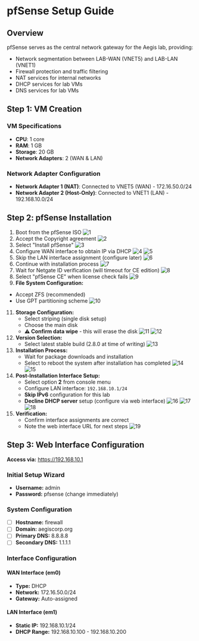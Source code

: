 # pfSense Setup Guide

## Overview
pfSense serves as the central network gateway for the Aegis lab, providing:
- Network segmentation between LAB-WAN (VNET5) and LAB-LAN (VNET1)
- Firewall protection and traffic filtering
- NAT services for internal networks
- DHCP services for lab VMs
- DNS services for lab VMs

## Step 1: VM Creation

### VM Specifications
- **CPU**: 1 core
- **RAM**: 1 GB
- **Storage**: 20 GB
- **Network Adapters**: 2 (WAN & LAN)

### Network Adapter Configuration
- **Network Adapter 1 (NAT)**: Connected to VNET5 (WAN) - 172.16.50.0/24
- **Network Adapter 2 (Host-Only)**: Connected to VNET1 (LAN) - 192.168.10.0/24

## Step 2: pfSense Installation

1. Boot from the pfSense ISO
![1](assets/pfsense-license-accept.png)
2. Accept the Copyright agreement
![2](assets/)
3. Select "Install pfSense"
![3](assets/pfsense-install.png)
4. Configure WAN interface to obtain IP via DHCP
![4](assets/pfsense-wan-select.png)
![5](assets/pfsense-dhcp.png)
6. Skip the LAN interface assignment (configure later)
![6](assets/pfsense-lan-skip.png)
7. Continue with installation process
![7](assets/pfsense-continue-wan.png)
8. Wait for Netgate ID verification (will timeout for CE edition)
![8](assets/pfsense-netgate-check.png)
9. Select "pfSense CE" when license check fails
![9](assets/pfsense-install-ce.png)
10. **File System Configuration:**
   - Accept ZFS (recommended)
   - Use GPT partitioning scheme
![10](assets/pfsense-zfs-gpt.png)
11. **Storage Configuration:**
    - Select striping (single disk setup)
    - Choose the main disk
    - **⚠️ Confirm data wipe** - this will erase the disk
![11](assets/pfsense-stripe.png)
![12](assets/pfsense-disk-select.png)
12. **Version Selection:**
    - Select latest stable build (2.8.0 at time of writing)
![13](assets/pfsense-version-select.png)
13. **Installation Process:**
    - Wait for package downloads and installation
    - Select to reboot the system after installation has completed
![14](assets/pfsense-installing.png)
![15](assets/pfsense-reboot.png)
14. **Post-Installation Interface Setup:**
    - Select option **2** from console menu
    - Configure LAN interface: `192.168.10.1/24`
    - **Skip IPv6** configuration for this lab
    - **Decline DHCP server** setup (configure via web interface)
![16](assets/pfsense-done.png)
![17](assets/pfsense-option-2.png)
![18](assets/pfsense-option-2-done.png)
15. **Verification:**
    - Confirm interface assignments are correct
    - Note the web interface URL for next steps
![19](assets/pfsense-finished.png)

## Step 3: Web Interface Configuration

**Access via:** https://192.168.10.1

### Initial Setup Wizard
- **Username:** admin
- **Password:** pfsense (change immediately)

### System Configuration
- [ ] **Hostname:** firewall
- [ ] **Domain:** aegiscorp.org  
- [ ] **Primary DNS:** 8.8.8.8
- [ ] **Secondary DNS:** 1.1.1.1

### Interface Configuration
#### WAN Interface (em0)
- **Type:** DHCP
- **Network:** 172.16.50.0/24
- **Gateway:** Auto-assigned

#### LAN Interface (em1)  
- **Static IP:** 192.168.10.1/24
- **DHCP Range:** 192.168.10.100 - 192.168.10.200
